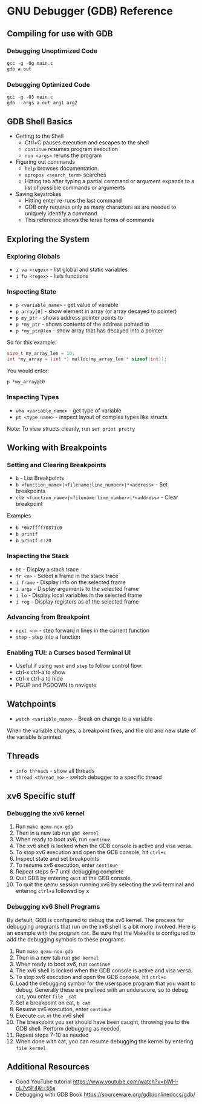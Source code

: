 # GNU Debugger (GDB) Reference

## Compiling for use with GDB

### Debugging Unoptimized Code

```c
gcc -g -Og main.c
gdb a.out
```

### Debugging Optimized Code

```c
gcc -g -O3 main.c
gdb --args a.out arg1 arg2
```

## GDB Shell Basics

- Getting to the Shell
  - Ctrl+C pauses execution and escapes to the shell
  - `continue` resumes program execution
  - `run <args>` reruns the program
- Figuring out commands
  - `help` browses documentation.
  - `apropos <search_term>` searches
  - Hitting tab after typing a partial command or argument expands to a list of possible commands or arguments
- Saving keystrokes
  - Hitting enter re-runs the last command
  - GDB only requires only as many characters as are needed to uniquely identify a command.
  - This reference shows the terse forms of commands

## Exploring the System

### Exploring Globals

- `i va <regex>` - list global and static variables
- `i fu <regex>` - lists functions

### Inspecting State

- `p <variable_name>` - get value of variable
- `p array[0]` - show element in array (or array decayed to pointer)
- `p my_ptr` - shows address pointer points to
- `p *my_ptr` - shows contents of the address pointed to
- `p *my_ptr@len` - show array that has decayed into a pointer

So for this example:

```c
size_t my_array_len = 10;
int *my_array = (int *) malloc(my_array_len * sizeof(int));
```

You would enter:

```
p *my_array@10
```

### Inspecting Types

- `wha <variable_name>` - get type of variable
- `pt <type_name>` - inspect layout of complex types like structs

Note: To view structs cleanly, run `set print pretty`

## Working with Breakpoints

### Setting and Clearing Breakpoints

- `b` - List Breakpoints
- `b <function_name>|<filename:line_number>|*<address>` - Set breakpoints
- `cle <function_name>|<filename:line_number>|*<address>` - Clear breakpoint

Examples

- `b *0x7ffff70871c0`
- `b printf`
- `b printf.c:20`

### Inspecting the Stack

- `bt` - Display a stack trace
- `fr <n>` - Select a frame in the stack trace
- `i frame` - Display info on the selected frame
- `i args` - Display arguments to the selected frame
- `i lo` - Display local variables in the selected frame
- `i reg` - Display registers as of the selected frame

### Advancing from Breakpoint

- `next <n>` - step forward n lines in the current function
- `step` - step into a function

### Enabling TUI: a Curses based Terminal UI

- Useful if using `next` and `step` to follow control flow:
- ctrl-x ctrl-a to show
- ctrl-x ctrl-a to hide
- PGUP and PGDOWN to navigate

## Watchpoints

- `watch <variable_name>` - Break on change to a variable

When the variable changes, a breakpoint fires, and the old and new state of the variable is printed

## Threads

- `info threads` - show all threads
- `thread <thread_no>` - switch debugger to a specific thread

## xv6 Specific stuff

### Debugging the xv6 kernel

1. Run `make qemu-nox-gdb`
2. Then in a new tab run `gbd kernel`
3. When ready to boot xv6, run `continue`
4. The xv6 shell is locked when the GDB console is active and visa versa.
5. To stop xv6 execution and open the GDB console, hit `ctrl+c`
6. Inspect state and set breakpoints
7. To resume xv6 execution, enter `continue`
8. Repeat steps 5-7 until debugging complete
9. Quit GDB by entering `quit` at the GDB console.
10. To quit the qemu session running xv6 by selecting the xv6 terminal and entering `ctrl+a` followed by x

### Debugging xv6 Shell Programs

By default, GDB is configured to debug the xv6 kernel. The process for debugging programs that run on the xv6 shell is a bit more involved. Here is an example with the program `cat`. Be sure that the Makefile is configured to add the debugging symbols to these programs.

1. Run `make qemu-nox-gdb`
2. Then in a new tab run `gbd kernel`
3. When ready to boot xv6, run `continue`
4. The xv6 shell is locked when the GDB console is active and visa versa.
5. To stop xv6 execution and open the GDB console, hit `ctrl+c`
6. Load the debugging symbol for the userspace program that you want to debug. Generally these are prefixed with an underscore, so to debug `cat`, you enter `file _cat`
7. Set a breakpoint on cat, `b cat`
8. Resume xv6 execution, enter `continue`
9. Execute `cat` in the xv6 shell
10. The breakpoint you set should have been caught, throwing you to the GDB shell. Perform debugging as needed.
11. Repeat steps 7-10 as needed
12. When done with cat, you can resume debugging the kernel by entering `file kernel`

## Additional Resources

- Good YouTube tutorial https://www.youtube.com/watch?v=bWH-nL7v5F4&t=55s
- Debugging with GDB Book https://sourceware.org/gdb/onlinedocs/gdb/
